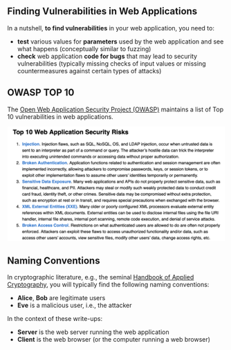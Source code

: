 ## Finding Vulnerabilities in Web Applications
In a nutshell, **to find vulnerabilities** in your web application, you need to:
* **test** various values for **parameters** used by the web application and see what happens (conceptually similar to fuzzing)
* **check** web application **code for bugs** that may lead to security vulnerabilities (typically missing checks of input values or missing countermeasures against certain types of attacks)

## OWASP TOP 10
The [Open Web Application Security Project (OWASP)](https://owasp.org/www-project-top-ten/) maintains a list of Top 10 vulnerabilities in web applications.

![OWASP Top 10](img/preliminaries/owasp-top10.png "OWASP Top 10")

## Naming Conventions
In cryptographic literature, e.g., the seminal [Handbook of Applied Cryptography](https://cacr.uwaterloo.ca/hac/), you will typically find the following naming conventions: 
* **Alice**, **Bob** are legitimate users
* **Eve** is a malicious user, i.e., the attacker

In the context of these write-ups:
* **Server** is the web server running the web application
* **Client** is the web browser (or the computer running a web browser)